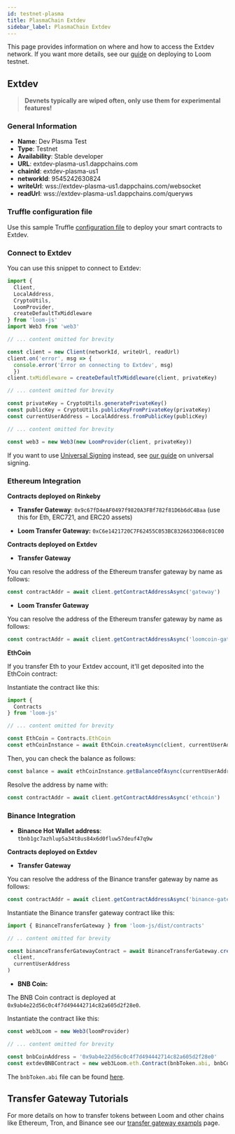 ```yaml
---
id: testnet-plasma
title: PlasmaChain Extdev
sidebar_label: PlasmaChain Extdev
---
```


This page provides information on where and how to access the Extdev network. If you want more details, see our [guide](deploy-loom-testnet.html) on deploying to Loom testnet.

## Extdev

> **Devnets typically are wiped often, only use them for experimental features!**

### General Information

- **Name**: Dev Plasma Test
- **Type**: Testnet
- **Availability**: Stable developer
- **URL**: extdev-plasma-us1.dappchains.com
- **chainId**: extdev-plasma-us1
- **networkId**: 9545242630824
- **writeUrl**: wss://extdev-plasma-us1.dappchains.com/websocket
- **readUrl**: wss://extdev-plasma-us1.dappchains.com/queryws

### Truffle configuration file

Use this sample Truffle [configuration file](https://github.com/loomnetwork/truffle-dappchain-example/blob/master/truffle-config.js) to deploy your smart contracts to Extdev.

### Connect to Extdev

You can use this snippet to connect to Extdev:

```js
import {
  Client,
  LocalAddress,
  CryptoUtils,
  LoomProvider,
  createDefaultTxMiddleware
} from 'loom-js'
import Web3 from 'web3'

// ... content omitted for brevity

const client = new Client(networkId, writeUrl, readUrl)
client.on('error', msg => {
  console.error('Error on connecting to Extdev', msg)
  })
client.txMiddleware = createDefaultTxMiddleware(client, privateKey)

// ... content omitted for brevity

const privateKey = CryptoUtils.generatePrivateKey()
const publicKey = CryptoUtils.publicKeyFromPrivateKey(privateKey)
const currentUserAddress = LocalAddress.fromPublicKey(publicKey)

// ... content omitted for brevity

const web3 = new Web3(new LoomProvider(client, privateKey))
```

If you want to use [Universal Signing](https://medium.com/loom-network/universal-transaction-signing-seamless-layer-2-dapp-scaling-for-ethereum-b63a733fc65c) instead, see [our guide](how-to-get-started.html#to-get-started-with-universal-transaction-signing) on universal signing.

### Ethereum Integration

**Contracts deployed on Rinkeby**

- **Transfer Gateway**: `0x9c67fD4eAF0497f9820A3FBf782f81D6b6dC4Baa` (use this for Eth, ERC721, and ERC20 assets)

- **Loom Transfer Gateway:** `0xC6e1421720C7F62455C053BC8326633D68c01C00`

**Contracts deployed on Extdev**

- **Transfer Gateway**

You can resolve the address of the Ethereum transfer gateway by name as follows:

```js
const contractAddr = await client.getContractAddressAsync('gateway')
```

- **Loom Transfer Gateway**

You can resolve the address of the Ethereum transfer gateway by name as follows:

```js
const contractAddr = await client.getContractAddressAsync('loomcoin-gateway')
```

**EthCoin**

If you transfer Eth to your Extdev account, it'll get deposited into the EthCoin contract:

Instantiate the contract like this:

```js
import {
  Contracts
} from 'loom-js'

// ... content omitted for brevity

const EthCoin = Contracts.EthCoin
const ethCoinInstance = await EthCoin.createAsync(client, currentUserAddress)
```

Then, you can check the balance as follows:

```js
const balance = await ethCoinInstance.getBalanceOfAsync(currentUserAddress.toString())
```

Resolve the address by name with:

```js
const contractAddr = await client.getContractAddressAsync('ethcoin')
```

### Binance Integration

- **Binance Hot Wallet address**: `tbnb1gc7azhlup5a34t8us84x6d0fluw57deuf47q9w`

**Contracts deployed on Extdev**

- **Transfer Gateway**

You can resolve the address of the Binance transfer gateway by name as follows:

```js
const contractAddr = await client.getContractAddressAsync('binance-gateway')
```

Instantiate the Binance transfer gateway contract like this:

```js
import { BinanceTransferGateway } from 'loom-js/dist/contracts'

// .. content omitted for brevity

const binanceTransferGatewayContract = await BinanceTransferGateway.createAsync(
  client,
  currentUserAddress
)
```

- **BNB Coin:**

The BNB Coin contract is deployed at `0x9ab4e22d56c0c4f7d494442714c82a605d2f28e0`.

Instantiate the contract like this:

```js
const web3Loom = new Web3(loomProvider)

// ... content omitted for brevity

const bnbCoinAddress = '0x9ab4e22d56c0c4f7d494442714c82a605d2f28e0'
const extdevBNBContract = new web3Loom.eth.Contract(bnbToken.abi, bnbCoinAddress)
```

The `bnbToken.abi` file can be found [here](https://github.com/loomnetwork/loom-examples/blob/master/truffle/build/contracts/BNBToken.json).

## Transfer Gateway Tutorials

For more details on how to transfer tokens between Loom and other chains like Ethereum, Tron, and Binance see our [transfer gateway exampls](transfer-gateway-example.html) page.